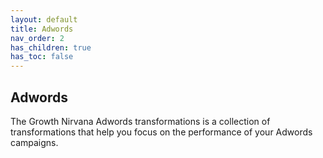 ```yaml
---
layout: default
title: Adwords
nav_order: 2 
has_children: true
has_toc: false
---
```


## Adwords

The Growth Nirvana Adwords transformations is a collection of transformations that help you focus on the performance of your Adwords campaigns.

